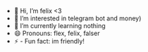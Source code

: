 - 👋 Hi, I’m felix <3
- 👀 I’m interested in telegram bot and money)
- 🌱 I’m currently learning nothing
- 😄 Pronouns: flex, felix, falser
- ⚡ -   Fun fact: im friendly!
